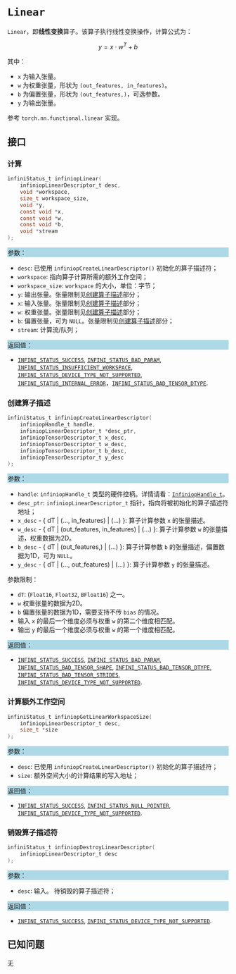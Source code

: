 # `Linear`

`Linear`，即**线性变换**算子。该算子执行线性变换操作，计算公式为：

$$ y = x \cdot w^T + b $$

其中：

- `x` 为输入张量。
- `w` 为权重张量，形状为 `(out_features, in_features)`。
- `b` 为偏置张量，形状为 `(out_features,)`，可选参数。
- `y` 为输出张量。

参考 `torch.nn.functional.linear` 实现。

## 接口

### 计算

```c
infiniStatus_t infiniopLinear(
    infiniopLinearDescriptor_t desc,
    void *workspace,
    size_t workspace_size,
    void *y,
    const void *x,
    const void *w,
    const void *b,
    void *stream
);
```

<div style="background-color: lightblue; padding: 1px;"> 参数： </div>

- `desc`:
  已使用 `infiniopCreateLinearDescriptor()` 初始化的算子描述符；
- `workspace`:
  指向算子计算所需的额外工作空间；
- `workspace_size`:
  `workspace` 的大小，单位：字节；
- `y`:
  输出张量。张量限制见[创建算子描述](#创建算子描述)部分；
- `x`:
  输入张量。张量限制见[创建算子描述](#创建算子描述)部分；
- `w`:
  权重张量。张量限制见[创建算子描述](#创建算子描述)部分；
- `b`:
  偏置张量，可为 `NULL`。张量限制见[创建算子描述](#创建算子描述)部分；
- `stream`:
  计算流/队列；

<div style="background-color: lightblue; padding: 1px;"> 返回值：</div>

- [`INFINI_STATUS_SUCCESS`], [`INFINI_STATUS_BAD_PARAM`], [`INFINI_STATUS_INSUFFICIENT_WORKSPACE`], [`INFINI_STATUS_DEVICE_TYPE_NOT_SUPPORTED`], [`INFINI_STATUS_INTERNAL_ERROR`]，[`INFINI_STATUS_BAD_TENSOR_DTYPE`].

### 创建算子描述

```c
infiniStatus_t infiniopCreateLinearDescriptor(
    infiniopHandle_t handle,
    infiniopLinearDescriptor_t *desc_ptr,
    infiniopTensorDescriptor_t x_desc,
    infiniopTensorDescriptor_t w_desc,
    infiniopTensorDescriptor_t b_desc,
    infiniopTensorDescriptor_t y_desc
);
```

<div style="background-color: lightblue; padding: 1px;"> 参数：</div>

- `handle`:
  `infiniopHandle_t` 类型的硬件控柄。详情请看：[`InfiniopHandle_t`]。
- `desc_ptr`:
  `infiniopLinearDescriptor_t` 指针，指向将被初始化的算子描述符地址；
- `x_desc` - { dT | (..., in_features) | (...) }:
  算子计算参数 `x` 的张量描述。
- `w_desc` - { dT | (out_features, in_features) | (...) }:
  算子计算参数 `w` 的张量描述，权重数据为2D。
- `b_desc` - { dT | (out_features,) | (...) }:
  算子计算参数 `b` 的张量描述，偏置数据为1D，可为 `NULL`。
- `y_desc` - { dT | (..., out_features) | (...) }:
  算子计算参数 `y` 的张量描述。

参数限制：

- `dT`: (`Float16`, `Float32`, `BFloat16`) 之一。
- `w` 权重张量的数据为2D。
- `b` 偏置张量的数据为1D，需要支持不传 `bias` 的情况。
- 输入 `x` 的最后一个维度必须与权重 `w` 的第二个维度相匹配。
- 输出 `y` 的最后一个维度必须与权重 `w` 的第一个维度相匹配。

<div style="background-color: lightblue; padding: 1px;"> 返回值：</div>

- [`INFINI_STATUS_SUCCESS`], [`INFINI_STATUS_BAD_PARAM`], [`INFINI_STATUS_BAD_TENSOR_SHAPE`], [`INFINI_STATUS_BAD_TENSOR_DTYPE`], [`INFINI_STATUS_BAD_TENSOR_STRIDES`], [`INFINI_STATUS_DEVICE_TYPE_NOT_SUPPORTED`].

### 计算额外工作空间

```c
infiniStatus_t infiniopGetLinearWorkspaceSize(
    infiniopLinearDescriptor_t desc,
    size_t *size
);
```

<div style="background-color: lightblue; padding: 1px;"> 参数：</div>

- `desc`:
  已使用 `infiniopCreateLinearDescriptor()` 初始化的算子描述符；
- `size`:
  额外空间大小的计算结果的写入地址；

<div style="background-color: lightblue; padding: 1px;"> 返回值：</div>

- [`INFINI_STATUS_SUCCESS`], [`INFINI_STATUS_NULL_POINTER`], [`INFINI_STATUS_DEVICE_TYPE_NOT_SUPPORTED`].

### 销毁算子描述符

```c
infiniStatus_t infiniopDestroyLinearDescriptor(
    infiniopLinearDescriptor_t desc
);
```

<div style="background-color: lightblue; padding: 1px;"> 参数： </div>

- `desc`:
  输入。 待销毁的算子描述符；

<div style="background-color: lightblue; padding: 1px;"> 返回值： </div>

- [`INFINI_STATUS_SUCCESS`], [`INFINI_STATUS_DEVICE_TYPE_NOT_SUPPORTED`].

## 已知问题

无

<!-- 链接 -->
[`InfiniopHandle_t`]: /infiniop/handle/README.md

[`INFINI_STATUS_SUCCESS`]: /common/status/README.md#INFINI_STATUS_SUCCESS
[`INFINI_STATUS_BAD_PARAM`]: /common/status/README.md#INFINI_STATUS_BAD_PARAM
[`INFINI_STATUS_INSUFFICIENT_WORKSPACE`]: /common/status/README.md#INFINI_STATUS_INSUFFICIENT_WORKSPACE
[`INFINI_STATUS_DEVICE_TYPE_NOT_SUPPORTED`]: /common/status/README.md#INFINI_STATUS_DEVICE_TYPE_NOT_SUPPORTED
[`INFINI_STATUS_INTERNAL_ERROR`]: /common/status/README.md#INFINI_STATUS_INTERNAL_ERROR
[`INFINI_STATUS_NULL_POINTER`]: /common/status/README.md#INFINI_STATUS_NULL_POINTER
[`INFINI_STATUS_BAD_TENSOR_SHAPE`]: /common/status/README.md#INFINI_STATUS_BAD_TENSOR_SHAPE
[`INFINI_STATUS_BAD_TENSOR_DTYPE`]: /common/status/README.md#INFINI_STATUS_BAD_TENSOR_DTYPE
[`INFINI_STATUS_BAD_TENSOR_STRIDES`]: /common/status/README.md#INFINI_STATUS_BAD_TENSOR_STRIDES